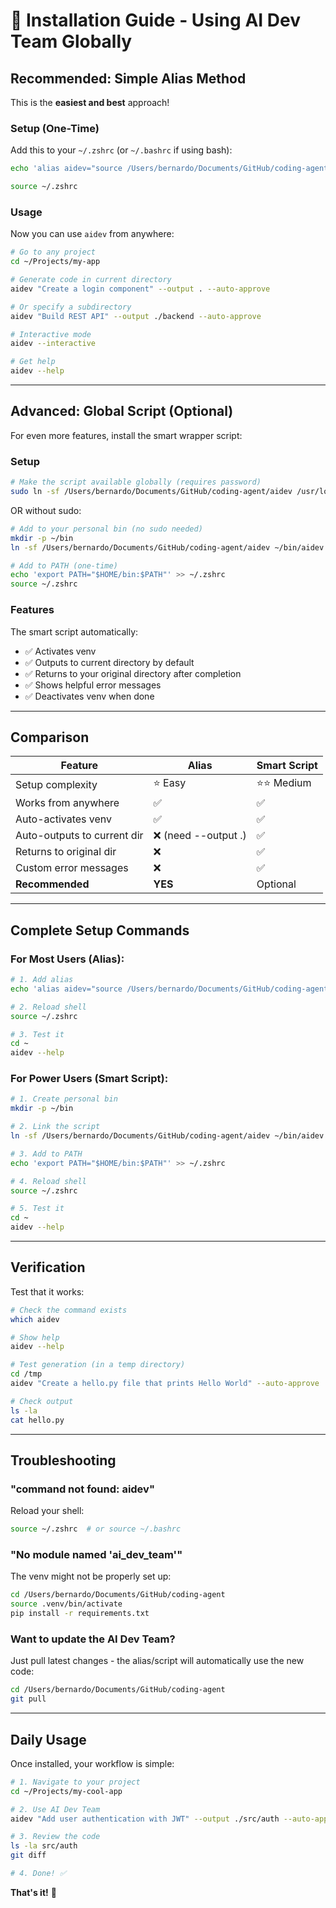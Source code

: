 # 🚀 Installation Guide - Using AI Dev Team Globally

## **Recommended: Simple Alias Method**

This is the **easiest and best** approach!

### **Setup (One-Time)**

Add this to your `~/.zshrc` (or `~/.bashrc` if using bash):

```bash
echo 'alias aidev="source /Users/bernardo/Documents/GitHub/coding-agent/.venv/bin/activate && python -m ai_dev_team"' >> ~/.zshrc

source ~/.zshrc
```

### **Usage**

Now you can use `aidev` from anywhere:

```bash
# Go to any project
cd ~/Projects/my-app

# Generate code in current directory
aidev "Create a login component" --output . --auto-approve

# Or specify a subdirectory
aidev "Build REST API" --output ./backend --auto-approve

# Interactive mode
aidev --interactive

# Get help
aidev --help
```

---

## **Advanced: Global Script (Optional)**

For even more features, install the smart wrapper script:

### **Setup**

```bash
# Make the script available globally (requires password)
sudo ln -sf /Users/bernardo/Documents/GitHub/coding-agent/aidev /usr/local/bin/aidev
```

OR without sudo:

```bash
# Add to your personal bin (no sudo needed)
mkdir -p ~/bin
ln -sf /Users/bernardo/Documents/GitHub/coding-agent/aidev ~/bin/aidev

# Add to PATH (one-time)
echo 'export PATH="$HOME/bin:$PATH"' >> ~/.zshrc
source ~/.zshrc
```

### **Features**

The smart script automatically:
- ✅ Activates venv
- ✅ Outputs to current directory by default
- ✅ Returns to your original directory after completion
- ✅ Shows helpful error messages
- ✅ Deactivates venv when done

---

## **Comparison**

| Feature | Alias | Smart Script |
|---------|-------|--------------|
| Setup complexity | ⭐ Easy | ⭐⭐ Medium |
| Works from anywhere | ✅ | ✅ |
| Auto-activates venv | ✅ | ✅ |
| Auto-outputs to current dir | ❌ (need --output .) | ✅ |
| Returns to original dir | ❌ | ✅ |
| Custom error messages | ❌ | ✅ |
| **Recommended** | **YES** | Optional |

---

## **Complete Setup Commands**

### **For Most Users (Alias):**

```bash
# 1. Add alias
echo 'alias aidev="source /Users/bernardo/Documents/GitHub/coding-agent/.venv/bin/activate && python -m ai_dev_team"' >> ~/.zshrc

# 2. Reload shell
source ~/.zshrc

# 3. Test it
cd ~
aidev --help
```

### **For Power Users (Smart Script):**

```bash
# 1. Create personal bin
mkdir -p ~/bin

# 2. Link the script
ln -sf /Users/bernardo/Documents/GitHub/coding-agent/aidev ~/bin/aidev

# 3. Add to PATH
echo 'export PATH="$HOME/bin:$PATH"' >> ~/.zshrc

# 4. Reload shell
source ~/.zshrc

# 5. Test it
cd ~
aidev --help
```

---

## **Verification**

Test that it works:

```bash
# Check the command exists
which aidev

# Show help
aidev --help

# Test generation (in a temp directory)
cd /tmp
aidev "Create a hello.py file that prints Hello World" --auto-approve

# Check output
ls -la
cat hello.py
```

---

## **Troubleshooting**

### **"command not found: aidev"**

Reload your shell:
```bash
source ~/.zshrc  # or source ~/.bashrc
```

### **"No module named 'ai_dev_team'"**

The venv might not be properly set up:
```bash
cd /Users/bernardo/Documents/GitHub/coding-agent
source .venv/bin/activate
pip install -r requirements.txt
```

### **Want to update the AI Dev Team?**

Just pull latest changes - the alias/script will automatically use the new code:
```bash
cd /Users/bernardo/Documents/GitHub/coding-agent
git pull
```

---

## **Daily Usage**

Once installed, your workflow is simple:

```bash
# 1. Navigate to your project
cd ~/Projects/my-cool-app

# 2. Use AI Dev Team
aidev "Add user authentication with JWT" --output ./src/auth --auto-approve

# 3. Review the code
ls -la src/auth
git diff

# 4. Done! ✅
```

**That's it!** 🚀
